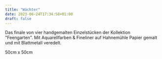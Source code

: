 ```yaml
---
title: "Wächter"
date: 2023-06-24T17:34:58+01:00
draft: false
---
```


Das finale von vier handgemalten Einzelstücken der Kollektion "Feengarten". 
Mit Aquarellfarben & Fineliner auf Hahnemühle Papier gemalt und mit Blattmetall veredelt.

50cm x 50cm